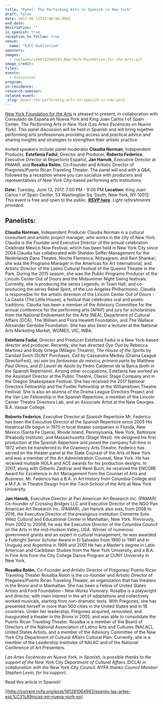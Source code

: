 ```yaml
---
title: "Panel: The Performing Arts in Spanish in New York"
draft: false
date: 2017-06-13T23:00:00.000Z
end_date:
description: ""
in_spanish: true
reception_to follow: true
venue:
  name: "KJCC Auditorium"
sponsors:
images:
  - /uploads/1496782040543_New-York-Foundation-for-the-Arts.gif
image_credit:
files:
events:
  - discussion
program:
in-residence:
research-seminar:
related_event:
_slug: panel-the-performing-arts-in-spanish-in-new-york
---
```


[New York Foundation for the Arts](http://current.nyfa.org/post/161281075018/event-performing-arts-panel-in-spanish) is pleased to present, in collaboration with Consulado de España en Nueva York and King Juan Carlos I of Spain Center, _The Performing Arts in New York (Las Artes Escénicas en Nueva York)._ This panel discussion will be held in Spanish and will bring together performing arts professionals providing access and practical advice and sharing insights and strategies to strengthen their artistic practice.

Invited speakers include panel moderator **Claudia Norman**, Independent Producer, **Estefanía Fadul**, Director and Producer, **Roberto Federico**, Executive Director at Repertorio Español, **Jan Hanvik**, Executive Director at PAMAR, and **Rosalba Rolón**, Co-Founder and Artistic Director of Pregones/Puerto Rican Traveling Theater. The panel will end with a Q&A, followed by a reception where you can socialize with producers and representatives of New York City-based performing arts institutions.

**Date:** Tuesday, June 13, 2017, 7:00 PM - 9:00 PM
**Location:** King Juan Carlos I of Spain Center, 53 Washington Sq. South, New York, NY 10012
This event is free and open to the public. [**RSVP here**](http://t.umblr.com/redirect?z=https%3A%2F%2Fwww.eventbrite.com%2Fe%2Fentradas-las-artes-escenicas-en-nueva-york-panel-en-espanol-34767130423&t=MzM2Njc1MzM4NTAyMTg0MzYzM2JhOThhNTljOWUwY2UyYmY1MmU1ZixTbEx2VEVtRw%3D%3D&b=t%3AhNHempWRTzIs6Z1Fcew92g&p=http%3A%2F%2Fcurrent.nyfa.org%2Fpost%2F161281075018%2Fevent-performing-arts-panel-in-spanish&m=1).
_Light refreshments provided._

## Panelists:

**Claudia Norman,** Independent Producer
Claudia Norman is a cultural consultant and artistic project manager, who works in the city of New York. Claudia is the Founder and Executive Director of the annual celebration Celebrate Mexico Now Festival, which has been held in New York City since 2004 Claudia has collaborated with Sheldon Soffer Management for the Nederlands Dans Theatre, Noche Flamenca, Nrityagram, and Ravi Shankar; she was the Programs Manager in the Americas for Art International, and Artistic Director of the Latino Cultural Festival of the Queens Theatre in the Park. During the 2015 season, she was the Public Programs Producer of the Lincoln Center Out of Doors and the Midsummer Night Swing festivals. Currently, she is producing the series Legends, in Town Hall, and co-producing the series Rebel Spirit, of the Los Angeles Philharmonic. Claudia is responsible for the artistic direction of the Lincoln Center Out of Doors - La Casita (The Little House), a festival that celebrates oral and poetic traditions. Claudia has been a member of the Advisory Committee for the annual conference for the performing arts (APAP) and jury for scholarships from the National Endowment for the Arts (NEA), Department of Cultural Affairs (DCA), The William and Flora Hewlett Foundation, and The Wallace Alexander Gerdobe Foundation. She has also been a lecturer at the National Arts Marketing Market, WOMEX, VIC, INBA.

**Estefanía Fadul**, Director and Producer
Estefanía Fadul is a New York-based director and producer. Recently, she has directed _Óye Oyá_ by Rebecca Martinez and Rody Ortega (Milagro Theatre), _The House of the Spirits_ by Caridad Svich (SUNY Purchase), _Cell_ by Cassandra Medley (Drama League DirectorFest)_, así van los fantasmas de méxico, primera parte_ by Matthew Paul Olmos, and _El Laurel de Apolo_ by Pedro Calderon de la Barca (both in the Spanish Repertoire). Among other occupations, Estefanía has worked as the Assistant Director at the Public Theatre, Classic Stage Company and in the Oregon Shakespeare Festival. She has received the 2017 National Directors Fellowship and the Foeller Fellowship at the Williamstown Theatre Festival. She is also an alumna of the Drama League Directors Project and the Van Lier Fellowship in the Spanish Repertoire, a member of the Lincoln Center Theatre Directors Lab, and an Associate Artist at the New Georges. B.A. Vassar College.

**Roberto Federico**, Executive Director at Spanish Repertoire
Mr. Federico has been the Executive Director at the Spanish Repertoire since 2005 His theatrical life begun in 1970 in local theater companies in Florida, New Mexico (Santa Fe Opera), Rhode Island, Pennsylvania, New York, Baltimore (Peabody Institute), and Massachusetts (Stage West). He designed his first production at the Spanish Repertoire and joined the company full-time in 1972 when he transferred to the Gramercy Arts Theatre. Federico has served on the theater panel at the State Counsel of the Arts of New York and was a member of the Art Administration Counsel, New York. He has received multiple HOLA and ACE awards for his production designs. In 2007, along with Gilberto Zaldívar and René Buch, he received the ENCORE Award for Excellence in Art Management from the Counsel of Arts and Business. Mr. Federico has a B.A. in Art History from Columbia College and a M.F.A. in Theatre Design from the Tisch School of the Arts at New York University.

**Jan Hanvik**, Executive Director at Pan American Art Research Inc. (PAMAR)
Co-founder of Crossing Bridges LLC and Executive Director of the NGO Pan American Art Research Inc. (PAMAR), Jan Hanvik also was, from 2008 to 2016, the Executive Director of the prestigious institution Clemente Soto Vélez Cultural and Educational Center in Manhattan, New York. Previously, from 2002 to 20008, he was the Executive Director of the Columbia Council on the Arts in the mid-Hudson Valley, USA. Winner of numerous government grants and an expert in cultural management, he was awarded a Fulbright Senior Scholar Award in El Salvador from 1990 to 1991 and in Uruguay and Argentina in 1999 and 2001 He has a Master’s degree in Latin American and Caribbean Studies from the New York University, and a B.A. in Fine Arts from the City College Dance Program at CUNY University in New York.

**Rosalba Rolón**, Co-Founder and Artistic Director of Pregones/ Puerto Rican Traveling Theater
Rosalba Rolón is the co-founder and Artistic Director of Pregones/Puerto Rican Traveling Theater, an organization that has theaters in the Bronx and in Manhattan. She has been a Fellow of United States Artists and Ford Foundation - New Works Visionary. Rosalba is a playwright and director, with main interest in the art of adaptations and collectively worked musicals, starting from non-dramatic texts. With Pregones, she has presented herself in more than 500 cities in the United States and in 18 countries. Under her leadership, Pregones acquired, renovated, and inaugurated a theater in the Bronx in 2005, and was able to consolidate the Puerto Rican Traveling Theater. Rosalba is a member of the Board of Directors of the National Association of Latino Arts and Cultures (NALAC), United States Artists, and a member of the Advisory Committee of the New York City Department of Cultural Affairs Cultural Plan. Currently, she is a member of the Leadership Institutes of NALAC and of the National Conference of Art Presenters.

_Las Artes Escénicas en Nueva York, in Spanish, is possible thanks to the support of the New York City Department of Cultural Affairs (DCLA) in collaboration with the New York City Council. NYFA thanks Council Member Stephen Levin, for his support._



Read this article in Spanish!

](http://current.nyfa.org/post/161281064993/evento-las-artes-esc%C3%A9nicas-en-nueva-york-un)
